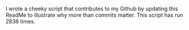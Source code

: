 I wrote a cheeky script that contributes to my Github by updating this ReadMe to illustrate why more than commits matter. This script has run 2838 times.